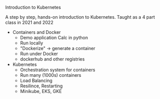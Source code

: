 Introduction to Kubernetes

A step by step, hands-on introduction to Kubernetes. Taught as a 4 part class in 2021 and 2022

- Containers and Docker
  - Demo application Calc in python
  - Run locally
  - "Dockerize" -> generate a container
  - Run under Docker
  - dockerhub and other registries
- Kubernetes
  - Orchestration system for containers
  - Run many (1000s) containers
  - Load Balancing
  - Resilince, Restarting
  - Minikube, EKS, GKE
  
